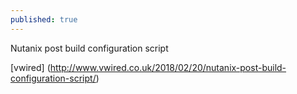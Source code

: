 ```yaml
---
published: true
---
```

Nutanix post build configuration script

[vwired]
(http://www.vwired.co.uk/2018/02/20/nutanix-post-build-configuration-script/)
